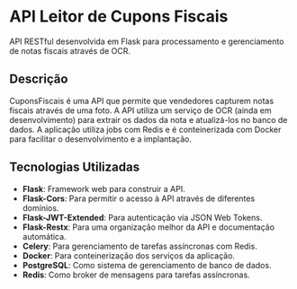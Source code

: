 # API Leitor de Cupons Fiscais

API RESTful desenvolvida em Flask para processamento e gerenciamento de notas fiscais através de OCR.

## Descrição

CuponsFiscais é uma API que permite que vendedores capturem notas fiscais através de uma foto. A API utiliza um serviço de OCR (ainda em desenvolvimento) para extrair os dados da nota e atualizá-los no banco de dados. A aplicação utiliza jobs com Redis e é conteinerizada com Docker para facilitar o desenvolvimento e a implantação.

## Tecnologias Utilizadas

- **Flask**: Framework web para construir a API.
- **Flask-Cors**: Para permitir o acesso à API através de diferentes domínios.
- **Flask-JWT-Extended**: Para autenticação via JSON Web Tokens.
- **Flask-Restx**: Para uma organização melhor da API e documentação automática.
- **Celery**: Para gerenciamento de tarefas assíncronas com Redis.
- **Docker**: Para conteinerização dos serviços da aplicação.
- **PostgreSQL**: Como sistema de gerenciamento de banco de dados.
- **Redis**: Como broker de mensagens para tarefas assíncronas.

